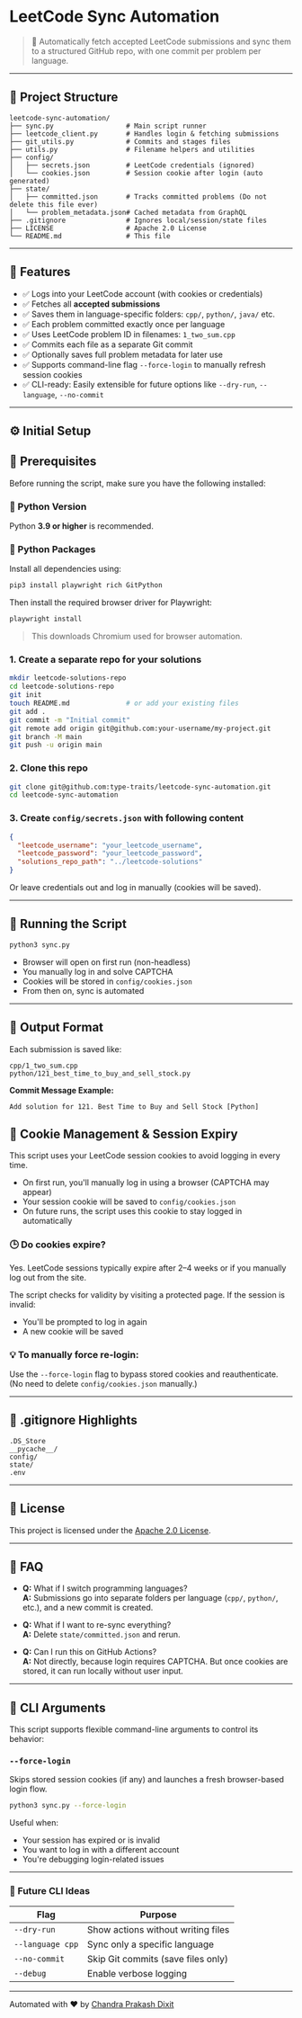 # LeetCode Sync Automation

> 🧠 Automatically fetch accepted LeetCode submissions and sync them to a structured GitHub repo, with one commit per problem per language.

---

## 📁 Project Structure

```
leetcode-sync-automation/
├── sync.py                  # Main script runner
├── leetcode_client.py       # Handles login & fetching submissions
├── git_utils.py             # Commits and stages files
├── utils.py                 # Filename helpers and utilities
├── config/
│   ├── secrets.json         # LeetCode credentials (ignored)
│   └── cookies.json         # Session cookie after login (auto generated)
├── state/
│   ├── committed.json       # Tracks committed problems (Do not delete this file ever)
│   └── problem_metadata.json# Cached metadata from GraphQL
├── .gitignore               # Ignores local/session/state files
├── LICENSE                  # Apache 2.0 License
└── README.md                # This file
```

---

## 🚀 Features

- ✅ Logs into your LeetCode account (with cookies or credentials)
- ✅ Fetches all **accepted submissions**
- ✅ Saves them in language-specific folders: `cpp/`, `python/`, `java/` etc.
- ✅ Each problem committed exactly once per language
- ✅ Uses LeetCode problem ID in filenames: `1_two_sum.cpp`
- ✅ Commits each file as a separate Git commit
- ✅ Optionally saves full problem metadata for later use
- ✅ Supports command-line flag `--force-login` to manually refresh session cookies
- ✅ CLI-ready: Easily extensible for future options like `--dry-run`, `--language`, `--no-commit`

---

## ⚙️ Initial Setup

## 🧰 Prerequisites

Before running the script, make sure you have the following installed:

### 🔹 Python Version

Python **3.9 or higher** is recommended.

### 🔹 Python Packages

Install all dependencies using:

```bash
pip3 install playwright rich GitPython
```
Then install the required browser driver for Playwright:
```bash
playwright install
```
>This downloads Chromium used for browser automation.


### 1. Create a separate repo for your solutions

```bash
mkdir leetcode-solutions-repo
cd leetcode-solutions-repo
git init
touch README.md              # or add your existing files
git add .
git commit -m "Initial commit"
git remote add origin git@github.com:your-username/my-project.git
git branch -M main
git push -u origin main
```

### 2. Clone this repo

```bash
git clone git@github.com:type-traits/leetcode-sync-automation.git
cd leetcode-sync-automation
```

### 3. Create `config/secrets.json` with following content

```json
{
  "leetcode_username": "your_leetcode_username",
  "leetcode_password": "your_leetcode_password",
  "solutions_repo_path": "../leetcode-solutions"
}
```

Or leave credentials out and log in manually (cookies will be saved).

---

## 🧠 Running the Script

```bash
python3 sync.py
```

- Browser will open on first run (non-headless)
- You manually log in and solve CAPTCHA
- Cookies will be stored in `config/cookies.json`
- From then on, sync is automated

---

## 💾 Output Format

Each submission is saved like:

```
cpp/1_two_sum.cpp
python/121_best_time_to_buy_and_sell_stock.py
```

**Commit Message Example:**
```
Add solution for 121. Best Time to Buy and Sell Stock [Python]
```

## 🔐 Cookie Management & Session Expiry

This script uses your LeetCode session cookies to avoid logging in every time.

- On first run, you'll manually log in using a browser (CAPTCHA may appear)
- Your session cookie will be saved to `config/cookies.json`
- On future runs, the script uses this cookie to stay logged in automatically

### 🕒 Do cookies expire?

Yes. LeetCode sessions typically expire after 2–4 weeks or if you manually log out from the site.

The script checks for validity by visiting a protected page. If the session is invalid:

- You'll be prompted to log in again
- A new cookie will be saved

### 💡 To manually force re-login:

Use the `--force-login` flag to bypass stored cookies and reauthenticate.  
(No need to delete `config/cookies.json` manually.)

---

## 🔐 .gitignore Highlights

```
.DS_Store
__pycache__/
config/
state/
.env
```

---

## 📜 License

This project is licensed under the [Apache 2.0 License](./LICENSE).

---

## 🙋 FAQ

- **Q:** What if I switch programming languages?  
  **A:** Submissions go into separate folders per language (`cpp/`, `python/`, etc.), and a new commit is created.

- **Q:** What if I want to re-sync everything?  
  **A:** Delete `state/committed.json` and rerun.

- **Q:** Can I run this on GitHub Actions?  
  **A:** Not directly, because login requires CAPTCHA. But once cookies are stored, it can run locally without user input.

---


## 🧩 CLI Arguments

This script supports flexible command-line arguments to control its behavior:

### `--force-login`

Skips stored session cookies (if any) and launches a fresh browser-based login flow.

```bash
python3 sync.py --force-login
```

Useful when:
- Your session has expired or is invalid
- You want to log in with a different account
- You're debugging login-related issues

---

### 🧪 Future CLI Ideas

| Flag             | Purpose                             |
|------------------|-------------------------------------|
| `--dry-run`      | Show actions without writing files  |
| `--language cpp` | Sync only a specific language       |
| `--no-commit`    | Skip Git commits (save files only)  |
| `--debug`        | Enable verbose logging              |


---

Automated with ❤️ by [Chandra Prakash Dixit](https://in.linkedin.com/in/dixit-chandra)
